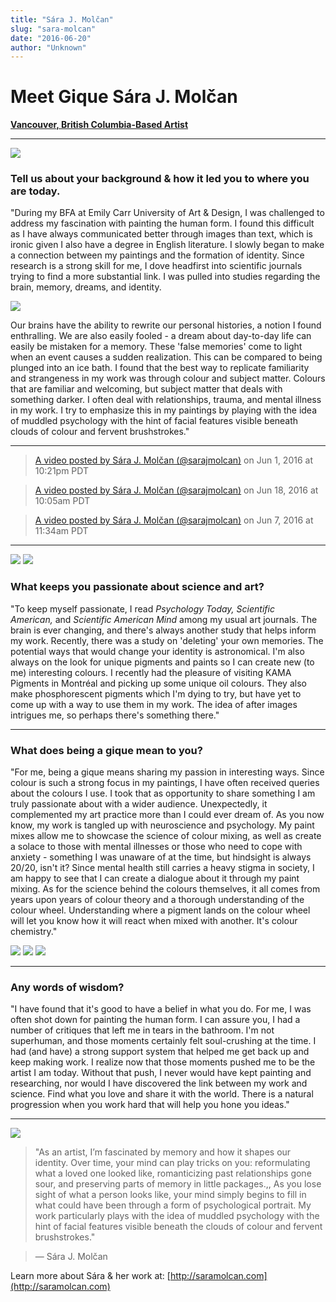 ```yaml
---
title: "Sára J. Molčan"
slug: "sara-molcan"
date: "2016-06-20"
author: "Unknown"
---
```


# **Meet Gique** Sára J. Molčan

[**Vancouver, British Columbia-Based Artist**](http://saramolcan.com/)

* * *

![](https://images.squarespace-cdn.com/content/v1/525f99bee4b09c141b6f8b0c/1466390868993-TRJWHVIT2LCBPWTJILJP/image-asset.jpeg?format=original)

### Tell us about your background & how it led you to where you are today.

"During my BFA at Emily Carr University of Art & Design, I was challenged to address my fascination with painting the human form. I found this difficult as I have always communicated better through images than text, which is ironic given I also have a degree in English literature. I slowly began to make a connection between my paintings and the formation of identity. Since research is a strong skill for me, I dove headfirst into scientific journals trying to find a more substantial link. I was pulled into studies regarding the brain, memory, dreams, and identity.

![](https://images.squarespace-cdn.com/content/v1/525f99bee4b09c141b6f8b0c/1466390802990-OJ7WAFUB78KVQUX0JDCA/image-asset.jpeg?format=original)

Our brains have the ability to rewrite our personal histories, a notion I found enthralling. We are also easily fooled - a dream about day-to-day life can easily be mistaken for a memory. These 'false memories' come to light when an event causes a sudden realization. This can be compared to being plunged into an ice bath. I found that the best way to replicate familiarity and strangeness in my work was through colour and subject matter. Colours that are familiar and welcoming, but subject matter that deals with something darker. I often deal with relationships, trauma, and mental illness in my work. I try to emphasize this in my paintings by playing with the idea of muddled psychology with the hint of facial features visible beneath clouds of colour and fervent brushstrokes."

* * *

> [A video posted by Sára J. Molčan (@sarajmolcan)](https://www.instagram.com/p/BGI-I2QLlz0/) on Jun 1, 2016 at 10:21pm PDT

> [A video posted by Sára J. Molčan (@sarajmolcan)](https://www.instagram.com/p/BGzbanbrl_a/) on Jun 18, 2016 at 10:05am PDT

> [A video posted by Sára J. Molčan (@sarajmolcan)](https://www.instagram.com/p/BGXQ3Xcrlxz/) on Jun 7, 2016 at 11:34am PDT

* * *

![](https://images.squarespace-cdn.com/content/v1/525f99bee4b09c141b6f8b0c/1466390990467-49O2G4CBP893M3KTZDNW/image-asset.jpeg?format=original) ![](https://images.squarespace-cdn.com/content/v1/525f99bee4b09c141b6f8b0c/1466391457742-CI02CU7J394N02FAJYLN/image-asset.jpeg?format=original)

### What keeps you passionate about science and art?

"To keep myself passionate, I read _Psychology Today, Scientific American,_ and _Scientific American Mind_ among my usual art journals. The brain is ever changing, and there's always another study that helps inform my work. Recently, there was a study on 'deleting' your own memories. The potential ways that would change your identity is astronomical. I'm also always on the look for unique pigments and paints so I can create new (to me) interesting colours. I recently had the pleasure of visiting KAMA Pigments in Montréal and picking up some unique oil colours. They also make phosphorescent pigments which I'm dying to try, but have yet to come up with a way to use them in my work. The idea of after images intrigues me, so perhaps there's something there."

* * *

### What does being a gique mean to you?

"For me, being a gique means sharing my passion in interesting ways. Since colour is such a strong focus in my paintings, I have often received queries about the colours I use. I took that as opportunity to share something I am truly passionate about with a wider audience. Unexpectedly, it complemented my art practice more than I could ever dream of. As you now know, my work is tangled up with neuroscience and psychology. My paint mixes allow me to showcase the science of colour mixing, as well as create a solace to those with mental illnesses or those who need to cope with anxiety - something I was unaware of at the time, but hindsight is always 20/20, isn't it? Since mental health still carries a heavy stigma in society, I am happy to see that I can create a dialogue about it through my paint mixing. As for the science behind the colours themselves, it all comes from years upon years of colour theory and a thorough understanding of the colour wheel. Understanding where a pigment lands on the colour wheel will let you know how it will react when mixed with another. It's colour chemistry."

![](https://images.squarespace-cdn.com/content/v1/525f99bee4b09c141b6f8b0c/1466391532334-4CZ6O1NPXDAOWBWUQXZ3/image10.JPG?format=original) ![](https://images.squarespace-cdn.com/content/v1/525f99bee4b09c141b6f8b0c/1466391564657-FFDB1U4JMQBDNBK5P8Z9/image-asset.jpeg?format=original) ![](https://images.squarespace-cdn.com/content/v1/525f99bee4b09c141b6f8b0c/1466391498610-DZW4SHAYKN8HWHRV49HA/image-asset.jpeg?format=original)

* * *

### Any words of wisdom?

"I have found that it's good to have a belief in what you do. For me, I was often shot down for painting the human form. I can assure you, I had a number of critiques that left me in tears in the bathroom. I'm not superhuman, and those moments certainly felt soul-crushing at the time. I had (and have) a strong support system that helped me get back up and keep making work. I realize now that those moments pushed me to be the artist I am today. Without that push, I never would have kept painting and researching, nor would I have discovered the link between my work and science. Find what you love and share it with the world. There is a natural progression when you work hard that will help you hone you ideas."

* * *

![](https://images.squarespace-cdn.com/content/v1/525f99bee4b09c141b6f8b0c/1466391710636-EEF08XP4SDZT2TNMW1R3/image-asset.jpeg?format=original)

> "As an artist, I’m fascinated by memory and how it shapes our identity. Over time, your mind can play tricks on you: reformulating what a loved one looked like, romanticizing past relationships gone sour, and preserving parts of memory in little packages.,, As you lose sight of what a person looks like, your mind simply begins to fill in what could have been through a form of psychological portrait. My work particularly plays with the idea of muddled psychology with the hint of facial features visible beneath the clouds of colour and fervent brushstrokes."

> — Sára J. Molčan

Learn more about Sára & her work at: [http://saramolcan.com](http://saramolcan.com)